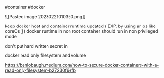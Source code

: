 #container #docker 

![[Pasted image 20230221010350.png]]


keep docker host and container runtime updated ( EXP: by using an os like coreOs [1][1] )
docker runtime in non root
container should run in non privileged mode


don't put hard written secret in

docker read only filesystem and volume

https://benlobaugh.medium.com/how-to-secure-docker-containers-with-a-read-only-filesystem-b27230f6efb

[1]: https://major.io/p/docker-compose-on-coreos/